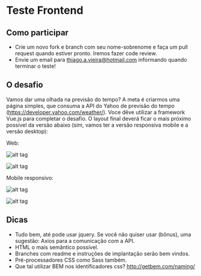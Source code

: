# Teste Frontend

## Como participar

* Crie um novo fork e branch com seu nome-sobrenome e faça um pull request quando estiver pronto. Iremos fazer code review.
* Envie um email para thiago.a.vieira@hotmail.com informando quando terminar o teste!

## O desafio

Vamos dar uma olhada na previsão do tempo? A meta é criarmos uma página simples, que consuma a API do Yahoo de previsão do tempo (https://developer.yahoo.com/weather/). Voce dêve utilizar a framework Vue.js para completar o desafio. O layout final deverá ficar o mais próximo possível da versão abaixo (sim, vamos ter a versão responsiva mobile e a versão desktop):

Web:

![alt tag](https://s3-us-west-1.amazonaws.com/1sti/desafio-desktop1.png)

![alt tag](https://s3-us-west-1.amazonaws.com/1sti/desafio-desktop2.png)

Mobile responsivo:

![alt tag](https://s3-us-west-1.amazonaws.com/1sti/desafio-mobile1.png)

![alt tag](https://s3-us-west-1.amazonaws.com/1sti/desafio-mobile2.png)

## Dicas

* Tudo bem, até pode usar jquery. Se você não quiser usar (bônus), uma sugestão: Axios para a comunicação com a API.
* HTML o mais semântico possível.
* Branches com readme e instruções de implantação serão bem vindos.
* Pré-processadores CSS como Sass também.
* Que tal utilizar BEM nos identificadores css? http://getbem.com/naming/ 
